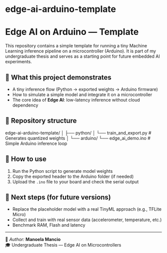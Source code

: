 # edge-ai-arduino-template
# Edge AI on Arduino — Template

This repository contains a simple template for running a tiny Machine Learning inference pipeline on a microcontroller (Arduino). It is part of my undergraduate thesis and serves as a starting point for future embedded AI experiments.

## 📌 What this project demonstrates
- A tiny inference flow (Python → exported weights → Arduino firmware)
- How to simulate a simple model and integrate it on a microcontroller
- The core idea of **Edge AI**: low-latency inference without cloud dependency

## 📁 Repository structure
edge-ai-arduino-template/
│
├── python/
│ └── train_and_export.py # Generates quantized weights
│
└── arduino/
└── edge_ai_demo.ino # Simple Arduino inference loop

## 🚀 How to use
1. Run the Python script to generate model weights  
2. Copy the exported header to the Arduino folder (if needed)  
3. Upload the `.ino` file to your board and check the serial output

## 🧩 Next steps (for future versions)
- Replace the placeholder model with a real TinyML approach (e.g., TFLite Micro)
- Collect and train with real sensor data (accelerometer, temperature, etc.)
- Benchmark RAM, Flash and latency

---

📌 *Author:* **Manoela Mancio**  
🎓 Undergraduate Thesis — Edge AI on Microcontrollers
